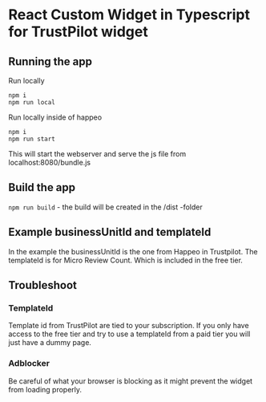 # React Custom Widget in Typescript for TrustPilot widget

## Running the app

Run locally

```
npm i
npm run local
```

Run locally inside of happeo

```
npm i
npm run start
```

This will start the webserver and serve the js file from localhost:8080/bundle.js

## Build the app

`npm run build` - the build will be created in the /dist -folder

## Example businessUnitId and templateId
In the example the businessUnitId is the one from Happeo in Trustpilot.
The templateId is for Micro Review Count. Which is included in the free tier.

## Troubleshoot

### TemplateId 
Template id from TrustPilot are tied to your subscription. 
If you only have access to the free tier and try to use a templateId from a paid
tier you will just have a dummy page.

### Adblocker
Be careful of what your browser is blocking as it might prevent the widget from
loading properly.

